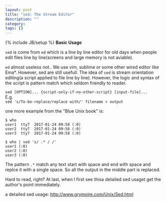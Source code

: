 ```yaml
---
layout: post
title: "sed: The Stream Editor"
description: ""
category: 
tags: []
---
```

{% include JB/setup %}
**Basic Usage**

`sed` is come from `ed` which is a line by line editor for old days when people edit files line by line(screens and large memory is not aviable).   

`ed` almost useless not.. We use vim, sublime or some other wired editor like Ema*. However, sed are still usefull.  The idea of `sed` is stream orientation editing(a script applied to file line by line). However, the logic and syntax of the script is pattern match which seldom friendly to reader.  

`sed [OPTION]... {script-only-if-no-other-script} [input-file]...`  
E.g.  
`sed 's/To-be-replace/replace with/' filename > output`  

one more example from the "Blue Unix book" is:

```
$ who
user1  tty7  2017-01-24 09:58 (:0)  
user2  tty7  2017-01-24 09:58 (:0)  
user3  tty7  2017-01-24 09:58 (:0)  

$ who | sed 's/ .* / /'
user1 (:0)  
user2 (:0)  
user3 (:0)  
```  

The pattern ` .* ` match any text start with space and end with space and replce it with a single space.  So all the output in the middle part is replaced.   

Hard to read, right? At last, when I first see thisa detailed sed usaget get the author's point immediately.    


a detailed sed usage: http://www.grymoire.com/Unix/Sed.html  